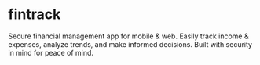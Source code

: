# fintrack
Secure financial management app for mobile &amp; web.  Easily track income &amp; expenses, analyze trends, and make informed decisions. Built with security in mind for peace of mind.
